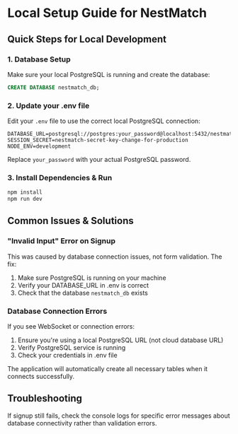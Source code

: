 # Local Setup Guide for NestMatch

## Quick Steps for Local Development

### 1. Database Setup
Make sure your local PostgreSQL is running and create the database:

```sql
CREATE DATABASE nestmatch_db;
```

### 2. Update your .env file
Edit your `.env` file to use the correct local PostgreSQL connection:

```env
DATABASE_URL=postgresql://postgres:your_password@localhost:5432/nestmatch_db
SESSION_SECRET=nestmatch-secret-key-change-for-production
NODE_ENV=development
```

Replace `your_password` with your actual PostgreSQL password.

### 3. Install Dependencies & Run
```bash
npm install
npm run dev
```

## Common Issues & Solutions

### "Invalid Input" Error on Signup
This was caused by database connection issues, not form validation. The fix:

1. Make sure PostgreSQL is running on your machine
2. Verify your DATABASE_URL in .env is correct
3. Check that the database `nestmatch_db` exists

### Database Connection Errors
If you see WebSocket or connection errors:

1. Ensure you're using a local PostgreSQL URL (not cloud database URL)
2. Verify PostgreSQL service is running
3. Check your credentials in .env file

The application will automatically create all necessary tables when it connects successfully.

## Troubleshooting

If signup still fails, check the console logs for specific error messages about database connectivity rather than validation errors.